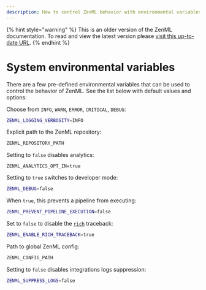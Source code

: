 ```yaml
---
description: How to control ZenML behavior with environmental variables
---
```


{% hint style="warning" %}
This is an older version of the ZenML documentation. To read and view the latest version please [visit this up-to-date URL](https://docs.zenml.io).
{% endhint %}


# System environmental variables

There are a few pre-defined environmental variables that can be used to control 
the behavior of ZenML. See the list below with default values and options:

Choose from `INFO`, `WARN`, `ERROR`, `CRITICAL`, `DEBUG`:
```bash
ZENML_LOGGING_VERBOSITY=INFO
```

Explicit path to the ZenML repository:
```bash
ZENML_REPOSITORY_PATH
```

Setting to `false` disables analytics:
```
ZENML_ANALYTICS_OPT_IN=true
```

Setting to `true` switches to developer mode:
```bash
ZENML_DEBUG=false
```

When `true`, this prevents a pipeline from executing:
```bash
ZENML_PREVENT_PIPELINE_EXECUTION=false
```

Set to `false` to disable the [`rich`](https://github.com/Textualize/rich) traceback:
```bash
ZENML_ENABLE_RICH_TRACEBACK=true
```

Path to global ZenML config:
```bash
ZENML_CONFIG_PATH
```

Setting to `false` disables integrations logs suppression:
```bash
ZENML_SUPPRESS_LOGS=false
```